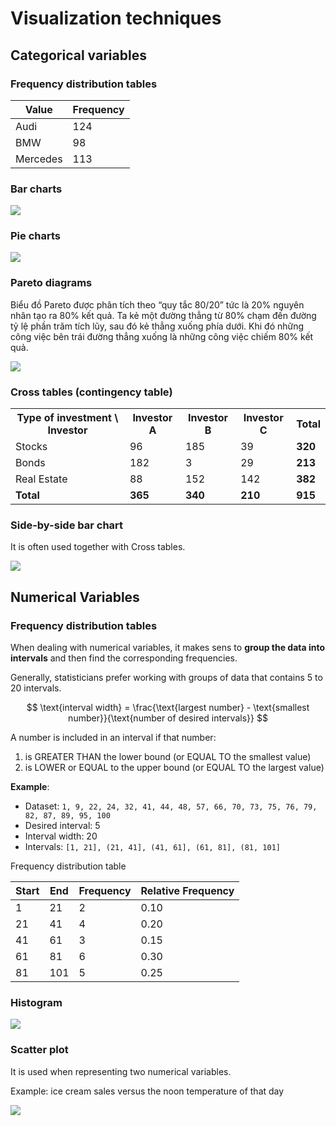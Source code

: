 # Visualization techniques

## Categorical variables

### Frequency distribution tables

| Value | Frequency |
|---|---|
| Audi | 124 |
| BMW | 98 |
| Mercedes | 113 |

### Bar charts

![](https://www.mathsisfun.com/data/images/bar-chart-movies.svg)

### Pie charts

![](https://www.mathsisfun.com/data/images/pie-chart-movies.svg)

### Pareto diagrams

Biểu đồ Pareto được phân tích theo “quy tắc 80/20” tức là 20% nguyên nhân tạo ra 80% kết quả. Ta kẻ một đường thẳng từ 80% chạm đến đường tỷ lệ phần trăm tích lũy, sau đó kẻ thẳng xuống phía dưới. Khi đó những công việc bên trái đường thẳng xuống là những công việc chiếm 80% kết quả.

![](https://cdn.tgdd.vn/hoi-dap/1390412/video-bieu-do-pareto-la-gi-cach-ve-va-phan-tich-tren-excel%20(9).jpg)


### Cross tables (contingency table)

<table>
  <tr>
    <th>Type of investment \ Investor</th>
    <th>Investor A</th>
    <th>Investor B</th>
    <th>Investor C</th>
    <th>Total</th>
  </tr>
  <tr>
    <td>Stocks</td>
    <td>96</td>
    <td>185</td>
    <td>39</td>
    <td style="font-weight: bold">320</td>
  </tr>
  <tr>
    <td>Bonds</td>
    <td>182</td>
    <td>3</td>
    <td>29</td>
    <td style="font-weight: bold">213</td>
  </tr>
  <tr>
    <td>Real Estate</td>
    <td>88</td>
    <td>152</td>
    <td>142</td>
    <td style="font-weight: bold">382</td>
  </tr>
  <tr style="font-weight: bold">
    <td>Total</td>
    <td>365</td>
    <td>340</td>
    <td>210</td>
    <td>915</td>
  </tr>
</table>

### Side-by-side bar chart

It is often used together with Cross tables.

![](https://service.vhslearning.org/servlet/rtaImage?eid=ka04S0000000WWt&feoid=00N4S000000SR7U&refid=0EM4S000000g8ry)


## Numerical Variables

### Frequency distribution tables

When dealing with numerical variables, it makes sens to **group the data into intervals** and then find the corresponding frequencies.

Generally, statisticians prefer working with groups of data that contains 5 to 20 intervals.

$$
\text{interval width} = \frac{\text{largest number} - \text{smallest number}}{\text{number of desired intervals}}
$$

A number is included in an interval if that number:

1. is GREATER THAN the lower bound (or EQUAL TO the smallest value)
2. is LOWER or EQUAL to the upper bound (or EQUAL TO the largest value)


**Example**:

- Dataset: `1, 9, 22, 24, 32, 41, 44, 48, 57, 66, 70, 73, 75, 76, 79, 82, 87, 89, 95, 100`
- Desired interval: 5
- Interval width: 20
- Intervals: `[1, 21], (21, 41], (41, 61], (61, 81], (81, 101]`

Frequency distribution table

| Start | End | Frequency | Relative Frequency |
|-------|-----|-----------|--------------------|
| 1     | 21  | 2         | 0.10               |
| 21    | 41  | 4         | 0.20               |
| 41    | 61  | 3         | 0.15               |
| 61    | 81  | 6         | 0.30               |
| 81    | 101 | 5         | 0.25               |

### Histogram

![](https://www.mathsisfun.com/data/images/histogram-heights.svg)


### Scatter plot

It is used when representing two numerical variables.

Example: ice cream sales versus the noon temperature of that day

![](https://www.mathsisfun.com/data/images/scatter-ice-cream1.svg)